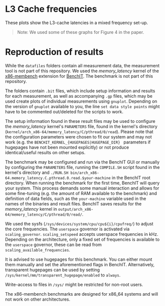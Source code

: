 L3 Cache frequencies
====================

These plots show the  L3-cache latencies in a mixed frequency set-up.

> Note: We used some of these graphs for Figure 4 in the paper.

Reproduction of results
=======================

While the `datafiles` folders contain all measurement data, the measurement tool is not part of this repository. We used the *memory_latency* kernel of the [x86-membench](https://fusionforge.zih.tu-dresden.de/plugins/mediawiki/wiki/benchit/index.php/X86membench) extension for [BenchIT](https://tu-dresden.de/zih/forschung/projekte/benchit). 
The benchmark is not part of this repository.

The folders contain `.bit` files, which include setup information and results for each measurement, as well as accompanying `.gp` files, which may be used create plots of individual measurements using `gnuplot`.
Depending on the version of `gnuplot` available to you, the line `set data style points` might have to be commented out/deleted for the scripts to work.

The setup information found in these result files may be used to configure the *memory_latency* kernel's `PARAMETERS` file, found in the kernel's directory (`kernel/arch_x86-64/memory_latency/C/pthread/0/read`).
Please note that the configuration parameters were chosen to fit our system and may not work (e.g. the `BENCHIT_KERNEL_{HUGEPAGES|HUGEPAGE_DIR} ` parameters if hugepages have not been mounted explicitly) or not produce identical/useful results on other setups. 

The benchmark may be configured and run via the BenchIT GUI or manually by configuring the `PARAMETERS` file, running the `COMPILE.SH` script found in the kernel's directory and `./RUN.SH bin/arch_x86-64.memory_latency.C.pthread.0.read.$your-machine` in the BenchIT root directory.
When running the benchmark for the first time, BenchIT will query your system.
This process demands some manual interaction and allows for some fine-tuning (e.g. the amount of RAM available to the benchmark) and definition of data fields, such as the `your-machine` variable used in the names of the binaries and result files.
BenchIT saves results for the *memory_latency* kernel in `output/arch_x86-64/memory_latency/C/pthread/0/read/`.

We used the sysfs (`/sys/devices/system/cpu/cpu${i}/cpufreq/`) to adjust the core frequencies.
The `userspace` governor is activated via `scaling_governor`.
`scaling_setspeed` accepts userspace frequencies in kHz. 
Depending on the architecture, only a fixed set of frequencies is available to the `userspace` governor, these can be read from `scaling_available_frequencies`.

It is advised to use hugepages for this benchmark.
You can either mount them manually and set the aforementioned flags in BenchIT.
Alternatively, transparent hugepages can be used by setting `/sys/kernel/mm/transparent_hugepage/enabled` to `always`.

Write-access to files in `/sys/` might be restricted for non-root users.

The x86-membench benchmarks are designed for x86_64 systems and will not work on other architectures.
